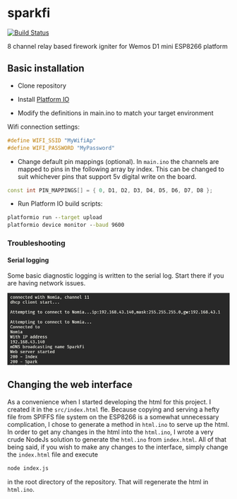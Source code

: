 # sparkfi

[![Build Status](https://travis-ci.org/thebentern/sparkfi.svg?branch=master)](https://travis-ci.org/thebentern/sparkfi)

8 channel relay based firework igniter for Wemos D1 mini ESP8266 platform

## Basic installation

* Clone repository

* Install [Platform IO](http://platformio.org/)

* Modify the definitions in main.ino to match your target environment

Wifi connection settings:

```cpp
#define WIFI_SSID "MyWifiAp"
#define WIFI_PASSWORD "MyPassword"
```

* Change default pin mappings (optional). In `main.ino` the channels are mapped to pins in the following array by index. This can be changed to suit whichever pins that support 5v digital write on the board.

```cpp
const int PIN_MAPPINGS[] = { 0, D1, D2, D3, D4, D5, D6, D7, D8 };
```

* Run Platform IO build scripts:

```cmd
platformio run --target upload
platformio device monitor --baud 9600
```

### Troubleshooting

#### Serial logging

Some basic diagnostic logging is written to the serial log. Start there if you are having network issues.

![Serial logging](serial.PNG)

## Changing the web interface

As a convenience when I started developing the html for this project. I created it in the `src/index.html` fle. Because copying and serving a hefty file from SPIFFS file system on the ESP8266 is a somewhat unnecessary complication, I chose to generate a method in `html.ino` to serve up the html. In order to get any changes in the html into the `html.ino`, I wrote a very crude NodeJs solution to generate the `html.ino` from `index.html`. All of that being said, if you wish to make any changes to the interface, simply change the `index.html` file and execute 
```cmd
node index.js
``` 
in the root directory of the repository. That will regenerate the html in `html.ino`.
